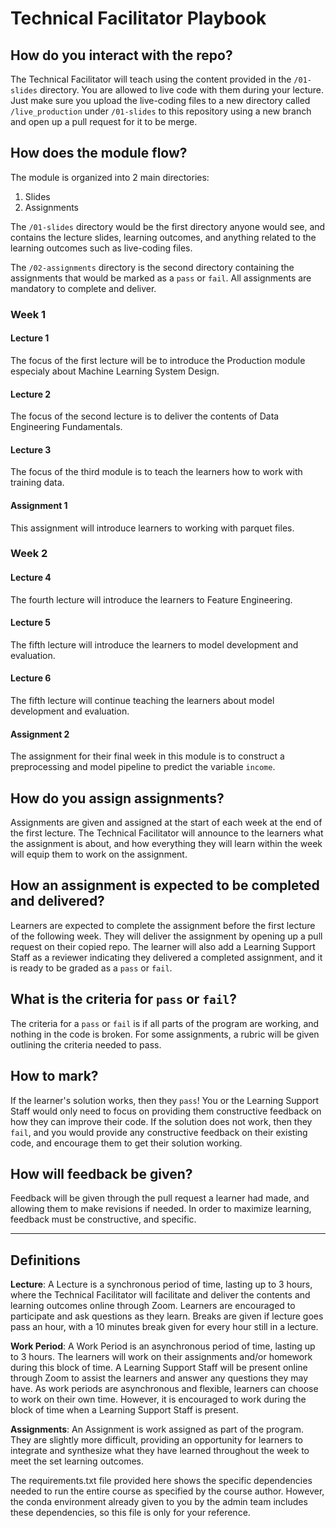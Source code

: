 # Technical Facilitator Playbook

## How do you interact with the repo?
The Technical Facilitator will teach using the content provided in the `/01-slides` directory. You are allowed to live code with them during your lecture. Just make sure you upload the live-coding files to a new directory called `/live_production` under `/01-slides` to this repository using a new branch and open up a pull request for it to be merge.

## How does the module flow?
The module is organized into 2 main directories:
1. Slides
2. Assignments

The `/01-slides` directory would be the first directory anyone would see, and contains the lecture slides, learning outcomes, and anything related to the learning outcomes such as live-coding files.

The `/02-assignments` directory is the second directory containing the assignments that would be marked as a `pass` or `fail`. All assignments are mandatory to complete and deliver.

### Week 1

#### Lecture 1
The focus of the first lecture will be to introduce the Production module especialy about Machine Learning System Design.

#### Lecture 2
The focus of the second lecture is to deliver the contents of Data Engineering Fundamentals. 

#### Lecture 3
The focus of the third module is to teach the learners how to work with training data.

#### Assignment 1
This assignment will introduce learners to working with parquet files.

### Week 2

#### Lecture 4
The fourth lecture will introduce the learners to Feature Engineering.

#### Lecture 5
The fifth lecture will introduce the learners to model development and evaluation.

#### Lecture 6
The fifth lecture will continue teaching the learners about model development and evaluation.

#### Assignment 2
The assignment for their final week in this module is to construct a preprocessing and model pipeline to predict the variable `income`.

## How do you assign assignments?
Assignments are given and assigned at the start of each week at the end of the first lecture. The Technical Facilitator will announce to the learners what the assignment is about, and how everything they will learn within the week will equip them to work on the assignment.

## How an assignment is expected to be completed and delivered?
Learners are expected to complete the assignment before the first lecture of the following week. They will deliver the assignment by opening up a pull request on their copied repo. The learner will also add a Learning Support Staff as a reviewer indicating they delivered a completed assignment, and it is ready to be graded as a `pass` or `fail`.

## What is the criteria for `pass` or `fail`?
The criteria for a `pass` or `fail` is if all parts of the program are working, and nothing in the code is broken. For some assignments, a rubric will be given outlining the criteria needed to pass.

## How to mark?
If the learner's solution works, then they `pass`! You or the Learning Support Staff would only need to focus on providing them constructive feedback on how they can improve their code. If the solution does not work, then they `fail`, and you would provide any constructive feedback on their existing code, and encourage them to get their solution working.

## How will feedback be given?
Feedback will be given through the pull request a learner had made, and allowing them to make revisions if needed. In order to maximize learning, feedback must be constructive, and specific.

<hr>

## Definitions
**Lecture**: A Lecture is a synchronous period of time, lasting up to 3 hours, where the Technical Facilitator will facilitate and deliver the contents and learning outcomes online through Zoom. Learners are encouraged to participate and ask questions as they learn. Breaks are given if lecture goes pass an hour, with a 10 minutes break given for every hour still in a lecture.

**Work Period**: A Work Period is an asynchronous period of time, lasting up to 3 hours. The learners will work on their assignments and/or homework during this block of time. A Learning Support Staff will be present online through Zoom to assist the learners and answer any questions they may have. As work periods are asynchronous and flexible, learners can choose to work on their own time. However, it is encouraged to work during the block of time when a Learning Support Staff is present.

**Assignments**: An Assignment is work assigned as part of the program. They are slightly more difficult, providing an opportunity for learners to integrate and synthesize what they have learned throughout the week to meet the set learning outcomes.

The requirements.txt file provided here shows the specific dependencies needed to run the entire course as specified by the course author. However, the conda environment already given to you by the admin team includes these dependencies, so this file is only for your reference.
